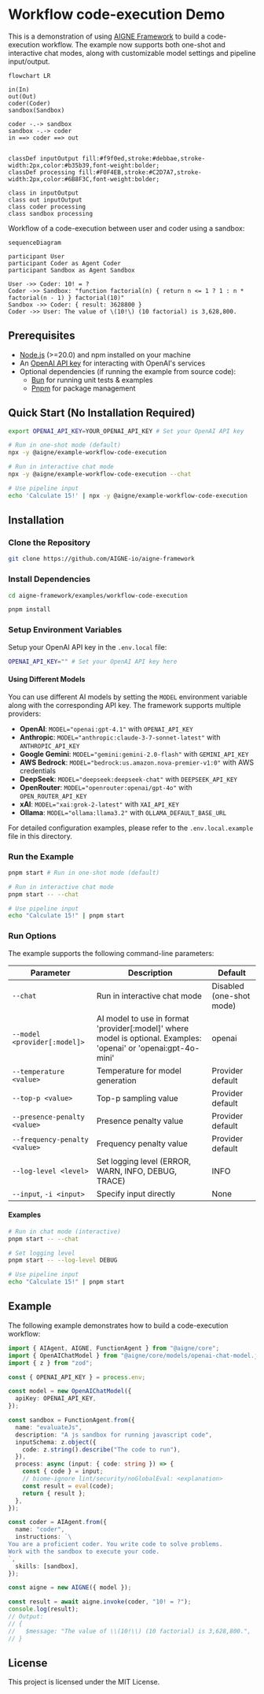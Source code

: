 # Workflow code-execution Demo

This is a demonstration of using [AIGNE Framework](https://github.com/AIGNE-io/aigne-framework) to build a code-execution workflow. The example now supports both one-shot and interactive chat modes, along with customizable model settings and pipeline input/output.

```mermaid
flowchart LR

in(In)
out(Out)
coder(Coder)
sandbox(Sandbox)

coder -.-> sandbox
sandbox -.-> coder
in ==> coder ==> out


classDef inputOutput fill:#f9f0ed,stroke:#debbae,stroke-width:2px,color:#b35b39,font-weight:bolder;
classDef processing fill:#F0F4EB,stroke:#C2D7A7,stroke-width:2px,color:#6B8F3C,font-weight:bolder;

class in inputOutput
class out inputOutput
class coder processing
class sandbox processing
```

Workflow of a code-execution between user and coder using a sandbox:

```mermaid
sequenceDiagram

participant User
participant Coder as Agent Coder
participant Sandbox as Agent Sandbox

User ->> Coder: 10! = ?
Coder ->> Sandbox: "function factorial(n) { return n <= 1 ? 1 : n * factorial(n - 1) } factorial(10)"
Sandbox ->> Coder: { result: 3628800 }
Coder ->> User: The value of \(10!\) (10 factorial) is 3,628,800.
```

## Prerequisites

* [Node.js](https://nodejs.org) (>=20.0) and npm installed on your machine
* An [OpenAI API key](https://platform.openai.com/api-keys) for interacting with OpenAI's services
* Optional dependencies (if running the example from source code):
  * [Bun](https://bun.sh) for running unit tests & examples
  * [Pnpm](https://pnpm.io) for package management

## Quick Start (No Installation Required)

```bash
export OPENAI_API_KEY=YOUR_OPENAI_API_KEY # Set your OpenAI API key

# Run in one-shot mode (default)
npx -y @aigne/example-workflow-code-execution

# Run in interactive chat mode
npx -y @aigne/example-workflow-code-execution --chat

# Use pipeline input
echo 'Calculate 15!' | npx -y @aigne/example-workflow-code-execution
```

## Installation

### Clone the Repository

```bash
git clone https://github.com/AIGNE-io/aigne-framework
```

### Install Dependencies

```bash
cd aigne-framework/examples/workflow-code-execution

pnpm install
```

### Setup Environment Variables

Setup your OpenAI API key in the `.env.local` file:

```bash
OPENAI_API_KEY="" # Set your OpenAI API key here
```

#### Using Different Models

You can use different AI models by setting the `MODEL` environment variable along with the corresponding API key. The framework supports multiple providers:

* **OpenAI**: `MODEL="openai:gpt-4.1"` with `OPENAI_API_KEY`
* **Anthropic**: `MODEL="anthropic:claude-3-7-sonnet-latest"` with `ANTHROPIC_API_KEY`
* **Google Gemini**: `MODEL="gemini:gemini-2.0-flash"` with `GEMINI_API_KEY`
* **AWS Bedrock**: `MODEL="bedrock:us.amazon.nova-premier-v1:0"` with AWS credentials
* **DeepSeek**: `MODEL="deepseek:deepseek-chat"` with `DEEPSEEK_API_KEY`
* **OpenRouter**: `MODEL="openrouter:openai/gpt-4o"` with `OPEN_ROUTER_API_KEY`
* **xAI**: `MODEL="xai:grok-2-latest"` with `XAI_API_KEY`
* **Ollama**: `MODEL="ollama:llama3.2"` with `OLLAMA_DEFAULT_BASE_URL`

For detailed configuration examples, please refer to the `.env.local.example` file in this directory.

### Run the Example

```bash
pnpm start # Run in one-shot mode (default)

# Run in interactive chat mode
pnpm start -- --chat

# Use pipeline input
echo "Calculate 15!" | pnpm start
```

### Run Options

The example supports the following command-line parameters:

| Parameter | Description | Default |
|-----------|-------------|---------|
| `--chat` | Run in interactive chat mode | Disabled (one-shot mode) |
| `--model <provider[:model]>` | AI model to use in format 'provider\[:model]' where model is optional. Examples: 'openai' or 'openai:gpt-4o-mini' | openai |
| `--temperature <value>` | Temperature for model generation | Provider default |
| `--top-p <value>` | Top-p sampling value | Provider default |
| `--presence-penalty <value>` | Presence penalty value | Provider default |
| `--frequency-penalty <value>` | Frequency penalty value | Provider default |
| `--log-level <level>` | Set logging level (ERROR, WARN, INFO, DEBUG, TRACE) | INFO |
| `--input`, `-i <input>` | Specify input directly | None |

#### Examples

```bash
# Run in chat mode (interactive)
pnpm start -- --chat

# Set logging level
pnpm start -- --log-level DEBUG

# Use pipeline input
echo "Calculate 15!" | pnpm start
```

## Example

The following example demonstrates how to build a code-execution workflow:

```typescript
import { AIAgent, AIGNE, FunctionAgent } from "@aigne/core";
import { OpenAIChatModel } from "@aigne/core/models/openai-chat-model.js";
import { z } from "zod";

const { OPENAI_API_KEY } = process.env;

const model = new OpenAIChatModel({
  apiKey: OPENAI_API_KEY,
});

const sandbox = FunctionAgent.from({
  name: "evaluateJs",
  description: "A js sandbox for running javascript code",
  inputSchema: z.object({
    code: z.string().describe("The code to run"),
  }),
  process: async (input: { code: string }) => {
    const { code } = input;
    // biome-ignore lint/security/noGlobalEval: <explanation>
    const result = eval(code);
    return { result };
  },
});

const coder = AIAgent.from({
  name: "coder",
  instructions: `\
You are a proficient coder. You write code to solve problems.
Work with the sandbox to execute your code.
`,
  skills: [sandbox],
});

const aigne = new AIGNE({ model });

const result = await aigne.invoke(coder, "10! = ?");
console.log(result);
// Output:
// {
//   $message: "The value of \\(10!\\) (10 factorial) is 3,628,800.",
// }
```

## License

This project is licensed under the MIT License.
